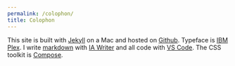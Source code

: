 ```yaml
---
permalink: /colophon/
title: Colophon
---
```

This site is built with [Jekyll](https://jekyllrb.com) on a Mac and hosted on [Github](https://github.com). Typeface is [IBM Plex](https://www.ibm.com/plex/). I write [markdown](https://www.markdownguide.org) with [IA Writer](https://ia.net/writer) and all code with [VS Code](https://code.visualstudio.com). The CSS toolkit is [Compose](/tools/compose/).
